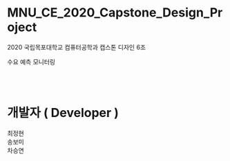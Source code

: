 # MNU_CE_2020_Capstone_Design_Project
2020 국립목포대학교 컴퓨터공학과 캡스톤 디자인 6조

수요 예측 모니터링

<br>
<br>

# 개발자 ( Developer )

최정현<br>
송보미<br>
차승연<br>
